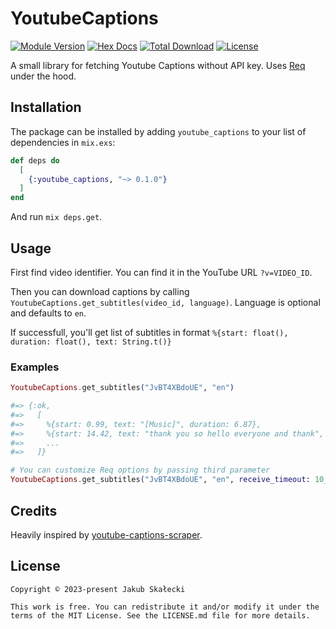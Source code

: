 # YoutubeCaptions
[![Module Version](https://img.shields.io/hexpm/v/youtube_captions.svg)](https://hex.pm/packages/youtube_captions)
[![Hex Docs](https://img.shields.io/badge/hex-docs-lightgreen.svg)](https://hexdocs.pm/youtube_captions/)
[![Total Download](https://img.shields.io/hexpm/dt/youtube_captions.svg)](https://hex.pm/packages/youtube_captions)
[![License](https://img.shields.io/hexpm/l/youtube_captions.svg)](https://github.com/Valian/youtube_captions/blob/main/LICENSE.md)

A small library for fetching Youtube Captions without API key. Uses [Req](https://github.com/wojtekmach/req) under the hood.

## Installation

The package can be installed by adding `youtube_captions` to your list of dependencies in `mix.exs`:

```elixir
def deps do
  [
    {:youtube_captions, "~> 0.1.0"}
  ]
end
```

And run `mix deps.get`.

## Usage

First find video identifier. You can find it in the YouTube URL `?v=VIDEO_ID`.

Then you can download captions by calling `YoutubeCaptions.get_subtitles(video_id, language)`. Language is optional and defaults to `en`. 

If successfull, you'll get list of subtitles in format `%{start: float(), duration: float(), text: String.t()}`

### Examples

```elixir
YoutubeCaptions.get_subtitles("JvBT4XBdoUE", "en")

#=> {:ok,
#=>   [
#=>     %{start: 0.99, text: "[Music]", duration: 6.87},
#=>     %{start: 14.42, text: "thank you so hello everyone and thank", duration: 3.66},
#=>     ...
#=>   ]}

# You can customize Req options by passing third parameter
YoutubeCaptions.get_subtitles("JvBT4XBdoUE", "en", receive_timeout: 10_000)

```

## Credits

Heavily inspired by [youtube-captions-scraper](https://github.com/algolia/youtube-captions-scraper).

## License

    Copyright © 2023-present Jakub Skałecki

    This work is free. You can redistribute it and/or modify it under the
    terms of the MIT License. See the LICENSE.md file for more details.